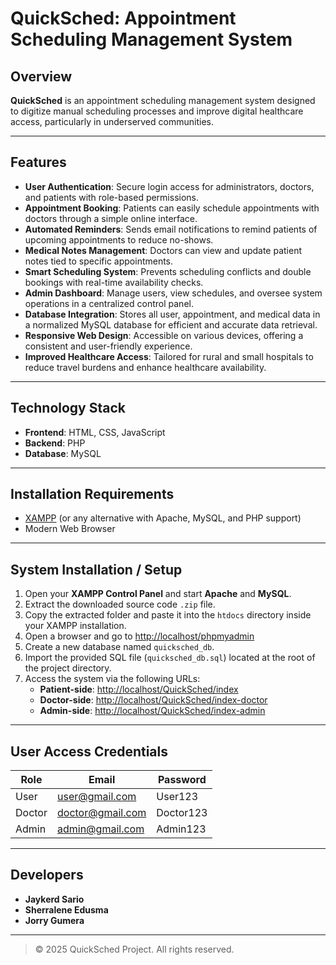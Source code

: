 # QuickSched: Appointment Scheduling Management System

## Overview
**QuickSched** is an appointment scheduling management system designed to digitize manual scheduling processes and improve digital healthcare access, particularly in underserved communities.

---

## Features

- **User Authentication**: Secure login access for administrators, doctors, and patients with role-based permissions.  
- **Appointment Booking**: Patients can easily schedule appointments with doctors through a simple online interface.  
- **Automated Reminders**: Sends email notifications to remind patients of upcoming appointments to reduce no-shows.  
- **Medical Notes Management**: Doctors can view and update patient notes tied to specific appointments.  
- **Smart Scheduling System**: Prevents scheduling conflicts and double bookings with real-time availability checks.  
- **Admin Dashboard**: Manage users, view schedules, and oversee system operations in a centralized control panel.  
- **Database Integration**: Stores all user, appointment, and medical data in a normalized MySQL database for efficient and accurate data retrieval.  
- **Responsive Web Design**: Accessible on various devices, offering a consistent and user-friendly experience.  
- **Improved Healthcare Access**: Tailored for rural and small hospitals to reduce travel burdens and enhance healthcare availability.

---

## Technology Stack

- **Frontend**: HTML, CSS, JavaScript  
- **Backend**: PHP  
- **Database**: MySQL  

---

## Installation Requirements

- [XAMPP](https://www.apachefriends.org/) (or any alternative with Apache, MySQL, and PHP support)  
- Modern Web Browser  

---

## System Installation / Setup

1. Open your **XAMPP Control Panel** and start **Apache** and **MySQL**.
2. Extract the downloaded source code `.zip` file.
3. Copy the extracted folder and paste it into the `htdocs` directory inside your XAMPP installation.
4. Open a browser and go to [http://localhost/phpmyadmin](http://localhost/phpmyadmin)
5. Create a new database named `quicksched_db`.
6. Import the provided SQL file (`quicksched_db.sql`) located at the root of the project directory.
7. Access the system via the following URLs:
   - **Patient-side**: [http://localhost/QuickSched/index](http://localhost/QuickSched/index)
   - **Doctor-side**: [http://localhost/QuickSched/index-doctor](http://localhost/QuickSched/index-doctor)
   - **Admin-side**: [http://localhost/QuickSched/index-admin](http://localhost/QuickSched/index-admin)

---

## User Access Credentials

| Role    | Email              | Password     |
|---------|--------------------|--------------|
| User    | user@gmail.com     | User123      |
| Doctor  | doctor@gmail.com   | Doctor123    |
| Admin   | admin@gmail.com    | Admin123     |

---

## Developers

- **Jaykerd Sario**  
- **Sherralene Edusma**  
- **Jorry Gumera**

---

> © 2025 QuickSched Project. All rights reserved.
